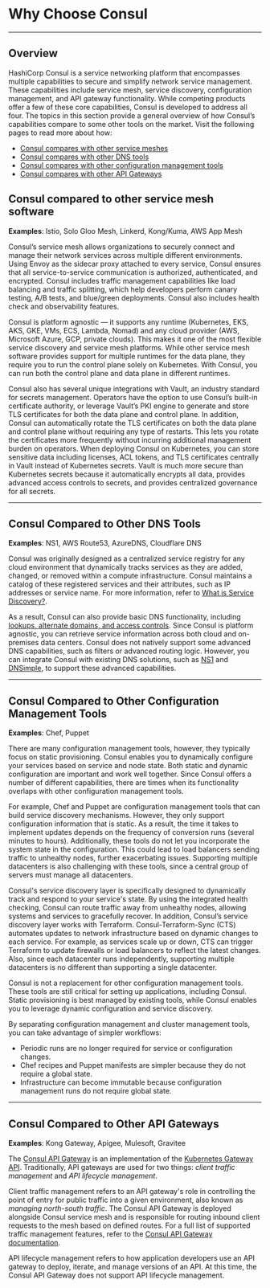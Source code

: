 # Why Choose Consul

---

## Overview

HashiCorp Consul is a service networking platform that encompasses multiple capabilities to secure and simplify network service management. These capabilities include service mesh, service discovery, configuration management, and API gateway functionality. While competing products offer a few of these core capabilities, Consul is developed to address all four. The topics in this section provide a general overview of how Consul’s capabilities compare to some other tools on the market. Visit the following pages to read more about how:

- [Consul compares with other service meshes](https://developer.hashicorp.com/consul/docs/consul-vs-other/service-mesh-compare)
- [Consul compares with other DNS tools](https://developer.hashicorp.com/consul/docs/consul-vs-other/dns-tools-compare)
- [Consul compares with other configuration management tools](https://developer.hashicorp.com/consul/docs/consul-vs-other/config-management-compare)
- [Consul compares with other API Gateways](https://developer.hashicorp.com/consul/docs/consul-vs-other/api-gateway-compare)

## Consul compared to other service mesh software

**Examples**: Istio, Solo Gloo Mesh, Linkerd, Kong/Kuma, AWS App Mesh

Consul’s service mesh allows organizations to securely connect and manage their network services across multiple different environments. Using Envoy as the sidecar proxy attached to every service, Consul ensures that all service-to-service communication is authorized, authenticated, and encrypted. Consul includes traffic management capabilities like load balancing and traffic splitting, which help developers perform canary testing, A/B tests, and blue/green deployments. Consul also includes health check and observability features.

Consul is platform agnostic — it supports any runtime (Kubernetes, EKS, AKS, GKE, VMs, ECS, Lambda, Nomad) and any cloud provider (AWS, Microsoft Azure, GCP, private clouds). This makes it one of the most flexible service discovery and service mesh platforms. While other service mesh software provides support for multiple runtimes for the data plane, they require you to run the control plane solely on Kubernetes. With Consul, you can run both the control plane and data plane in different runtimes.

Consul also has several unique integrations with Vault, an industry standard for secrets management. Operators have the option to use Consul’s built-in certificate authority, or leverage Vault’s PKI engine to generate and store TLS certificates for both the data plane and control plane. In addition, Consul can automatically rotate the TLS certificates on both the data plane and control plane without requiring any type of restarts. This lets you rotate the certificates more frequently without incurring additional management burden on operators. When deploying Consul on Kubernetes, you can store sensitive data including licenses, ACL tokens, and TLS certificates centrally in Vault instead of Kubernetes secrets. Vault is much more secure than Kubernetes secrets because it automatically encrypts all data, provides advanced access controls to secrets, and provides centralized governance for all secrets.

---

## Consul Compared to Other DNS Tools

**Examples**: NS1, AWS Route53, AzureDNS, Cloudflare DNS

Consul was originally designed as a centralized service registry for any cloud environment that dynamically tracks services as they are added, changed, or removed within a compute infrastructure. Consul maintains a catalog of these registered services and their attributes, such as IP addresses or service name. For more information, refer to [What is Service Discovery?](https://developer.hashicorp.com/consul/docs/concepts/service-discovery).

As a result, Consul can also provide basic DNS functionality, including [lookups, alternate domains, and access controls](https://developer.hashicorp.com/consul/docs/services/discovery/dns-overview). Since Consul is platform agnostic, you can retrieve service information across both cloud and on-premises data centers. Consul does not natively support some advanced DNS capabilities, such as filters or advanced routing logic. However, you can integrate Consul with existing DNS solutions, such as [NS1](https://help.ns1.com/hc/en-us/articles/360039417093-NS1-Consul-Integration-Overview) and [DNSimple](https://blog.dnsimple.com/2022/05/consul-integration/), to support these advanced capabilities.

---

## Consul Compared to Other Configuration Management Tools

**Examples**: Chef, Puppet

There are many configuration management tools, however, they typically focus on static provisioning. Consul enables you to dynamically configure your services based on service and node state. Both static and dynamic configuration are important and work well together. Since Consul offers a number of different capabilities, there are times when its functionality overlaps with other configuration management tools.

For example, Chef and Puppet are configuration management tools that can build service discovery mechanisms. However, they only support configuration information that is static. As a result, the time it takes to implement updates depends on the frequency of conversion runs (several minutes to hours). Additionally, these tools do not let you incorporate the system state in the configuration. This could lead to load balancers sending traffic to unhealthy nodes, further exacerbating issues. Supporting multiple datacenters is also challenging with these tools, since a central group of servers must manage all datacenters.

Consul's service discovery layer is specifically designed to dynamically track and respond to your service's state. By using the integrated health checking, Consul can route traffic away from unhealthy nodes, allowing systems and services to gracefully recover. In addition, Consul’s service discovery layer works with Terraform. Consul-Terraform-Sync (CTS) automates updates to network infrastructure based on dynamic changes to each service. For example, as services scale up or down, CTS can trigger Terraform to update firewalls or load balancers to reflect the latest changes. Also, since each datacenter runs independently, supporting multiple datacenters is no different than supporting a single datacenter.

Consul is not a replacement for other configuration management tools. These tools are still critical for setting up applications, including Consul. Static provisioning is best managed by existing tools, while Consul enables you to leverage dynamic configuration and service discovery.

By separating configuration management and cluster management tools, you can take advantage of simpler workflows:

- Periodic runs are no longer required for service or configuration changes.
- Chef recipes and Puppet manifests are simpler because they do not require a global state.
- Infrastructure can become immutable because configuration management runs do not require global state.

---

## Consul Compared to Other API Gateways

**Examples**: Kong Gateway, Apigee, Mulesoft, Gravitee

The [Consul API Gateway](https://developer.hashicorp.com/consul/docs/api-gateway) is an implementation of the [Kubernetes Gateway API](https://gateway-api.sigs.k8s.io/). Traditionally, API gateways are used for two things: _client traffic management_ and _API lifecycle management_.

Client traffic management refers to an API gateway's role in controlling the point of entry for public traffic into a given environment, also known as _managing north-south traffic_. The Consul API Gateway is deployed alongside Consul service mesh and is responsible for routing inbound client requests to the mesh based on defined routes. For a full list of supported traffic management features, refer to the [Consul API Gateway documentation](https://developer.hashicorp.com/consul/docs/api-gateway).

API lifecycle management refers to how application developers use an API gateway to deploy, iterate, and manage versions of an API. At this time, the Consul API Gateway does not support API lifecycle management.
